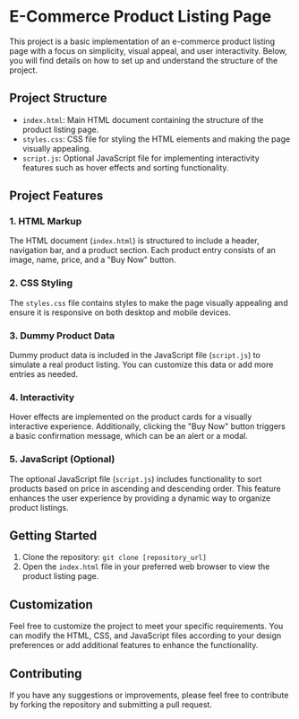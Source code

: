 # E-Commerce Product Listing Page

This project is a basic implementation of an e-commerce product listing page with a focus on simplicity, visual appeal, and user interactivity. Below, you will find details on how to set up and understand the structure of the project.

## Project Structure

- `index.html`: Main HTML document containing the structure of the product listing page.
- `styles.css`: CSS file for styling the HTML elements and making the page visually appealing.
- `script.js`: Optional JavaScript file for implementing interactivity features such as hover effects and sorting functionality.

## Project Features

### 1. HTML Markup

The HTML document (`index.html`) is structured to include a header, navigation bar, and a product section. Each product entry consists of an image, name, price, and a "Buy Now" button.

### 2. CSS Styling

The `styles.css` file contains styles to make the page visually appealing and ensure it is responsive on both desktop and mobile devices.

### 3. Dummy Product Data

Dummy product data is included in the JavaScript file (`script.js`) to simulate a real product listing. You can customize this data or add more entries as needed.

### 4. Interactivity

Hover effects are implemented on the product cards for a visually interactive experience. Additionally, clicking the "Buy Now" button triggers a basic confirmation message, which can be an alert or a modal.

### 5. JavaScript (Optional)

The optional JavaScript file (`script.js`) includes functionality to sort products based on price in ascending and descending order. This feature enhances the user experience by providing a dynamic way to organize product listings.

## Getting Started

1. Clone the repository: `git clone [repository_url]`
2. Open the `index.html` file in your preferred web browser to view the product listing page.

## Customization

Feel free to customize the project to meet your specific requirements. You can modify the HTML, CSS, and JavaScript files according to your design preferences or add additional features to enhance the functionality.

## Contributing

If you have any suggestions or improvements, please feel free to contribute by forking the repository and submitting a pull request.
